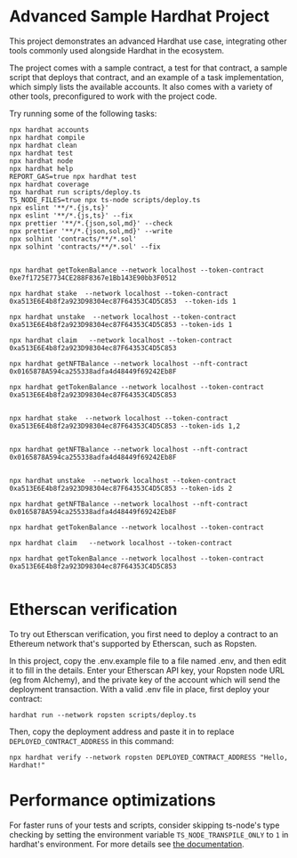 # Advanced Sample Hardhat Project

This project demonstrates an advanced Hardhat use case, integrating other tools commonly used alongside Hardhat in the ecosystem.

The project comes with a sample contract, a test for that contract, a sample script that deploys that contract, and an example of a task implementation, which simply lists the available accounts. It also comes with a variety of other tools, preconfigured to work with the project code.

Try running some of the following tasks:

```shell
npx hardhat accounts
npx hardhat compile
npx hardhat clean
npx hardhat test
npx hardhat node
npx hardhat help
REPORT_GAS=true npx hardhat test
npx hardhat coverage
npx hardhat run scripts/deploy.ts
TS_NODE_FILES=true npx ts-node scripts/deploy.ts
npx eslint '**/*.{js,ts}'
npx eslint '**/*.{js,ts}' --fix
npx prettier '**/*.{json,sol,md}' --check
npx prettier '**/*.{json,sol,md}' --write
npx solhint 'contracts/**/*.sol'
npx solhint 'contracts/**/*.sol' --fix


npx hardhat getTokenBalance --network localhost --token-contract 0xe7f1725E7734CE288F8367e1Bb143E90bb3F0512

npx hardhat stake  --network localhost --token-contract 0xa513E6E4b8f2a923D98304ec87F64353C4D5C853  --token-ids 1 

npx hardhat unstake  --network localhost --token-contract 0xa513E6E4b8f2a923D98304ec87F64353C4D5C853 --token-ids 1 

npx hardhat claim   --network localhost --token-contract 0xa513E6E4b8f2a923D98304ec87F64353C4D5C853   

npx hardhat getNFTBalance --network localhost --nft-contract 0x0165878A594ca255338adfa4d48449f69242Eb8F 

npx hardhat getTokenBalance --network localhost --token-contract 0xa513E6E4b8f2a923D98304ec87F64353C4D5C853
 

npx hardhat stake  --network localhost --token-contract 0xa513E6E4b8f2a923D98304ec87F64353C4D5C853 --token-ids 1,2
 
 
npx hardhat getNFTBalance --network localhost --nft-contract 0x0165878A594ca255338adfa4d48449f69242Eb8F    
 

npx hardhat unstake  --network localhost --token-contract 0xa513E6E4b8f2a923D98304ec87F64353C4D5C853 --token-ids 2 

npx hardhat getNFTBalance --network localhost --nft-contract 0x0165878A594ca255338adfa4d48449f69242Eb8F 

npx hardhat getTokenBalance --network localhost --token-contract  

npx hardhat claim   --network localhost --token-contract  
 
npx hardhat getTokenBalance --network localhost --token-contract 0xa513E6E4b8f2a923D98304ec87F64353C4D5C853
 
```

# Etherscan verification

To try out Etherscan verification, you first need to deploy a contract to an Ethereum network that's supported by Etherscan, such as Ropsten.

In this project, copy the .env.example file to a file named .env, and then edit it to fill in the details. Enter your Etherscan API key, your Ropsten node URL (eg from Alchemy), and the private key of the account which will send the deployment transaction. With a valid .env file in place, first deploy your contract:

```shell
hardhat run --network ropsten scripts/deploy.ts
```

Then, copy the deployment address and paste it in to replace `DEPLOYED_CONTRACT_ADDRESS` in this command:

```shell
npx hardhat verify --network ropsten DEPLOYED_CONTRACT_ADDRESS "Hello, Hardhat!"
```

# Performance optimizations

For faster runs of your tests and scripts, consider skipping ts-node's type checking by setting the environment variable `TS_NODE_TRANSPILE_ONLY` to `1` in hardhat's environment. For more details see [the documentation](https://hardhat.org/guides/typescript.html#performance-optimizations).
